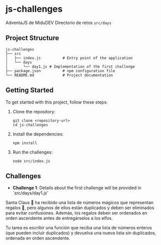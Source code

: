 # js-challenges

AdventaJS de MiduDEV
Directorio de retos `src/days`

## Project Structure

```
js-challenges
├── src
│   ├── index.js          # Entry point of the application
│   └── days
│       └── day1.js # Implementation of the first challenge
├── package.json          # npm configuration file
└── README.md             # Project documentation
```

## Getting Started

To get started with this project, follow these steps:

1. Clone the repository:
   ```
   git clone <repository-url>
   cd js-challenges
   ```

2. Install the dependencies:
   ```
   npm install
   ```

3. Run the challenges:
   ```
   node src/index.js
   ```

## Challenges

- **Challenge 1**: Details about the first challenge will be provided in `src/days/day1.js'

Santa Claus 🎅 ha recibido una lista de números mágicos que representan regalos 🎁, pero algunos de ellos están duplicados y deben ser eliminados para evitar confusiones. Además, los regalos deben ser ordenados en orden ascendente antes de entregárselos a los elfos.

Tu tarea es escribir una función que reciba una lista de números enteros (que pueden incluir duplicados) y devuelva una nueva lista sin duplicados, ordenada en orden ascendente.